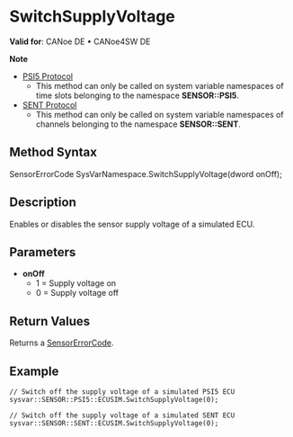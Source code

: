 # SwitchSupplyVoltage

**Valid for**: CANoe DE • CANoe4SW DE

**Note**

- [PSI5 Protocol](../../../CANoeCANalyzer/Sensor/SensorPSI5Protocol.md)
  - This method can only be called on system variable namespaces of time slots belonging to the namespace **SENSOR::PSI5**.
- [SENT Protocol](../../../CANoeCANalyzer/Sensor/SensorSENTProtocol.md)
  - This method can only be called on system variable namespaces of channels belonging to the namespace **SENSOR::SENT**.

## Method Syntax

SensorErrorCode SysVarNamespace.SwitchSupplyVoltage(dword onOff);

## Description

Enables or disables the sensor supply voltage of a simulated ECU.

## Parameters

- **onOff**
  - 1 = Supply voltage on
  - 0 = Supply voltage off

## Return Values

Returns a [SensorErrorCode](../CAPLfunctionsSensorEnumeration.md).

## Example

```plaintext
// Switch off the supply voltage of a simulated PSI5 ECU
sysvar::SENSOR::PSI5::ECUSIM.SwitchSupplyVoltage(0);

// Switch off the supply voltage of a simulated SENT ECU
sysvar::SENSOR::SENT::ECUSIM.SwitchSupplyVoltage(0);
```
